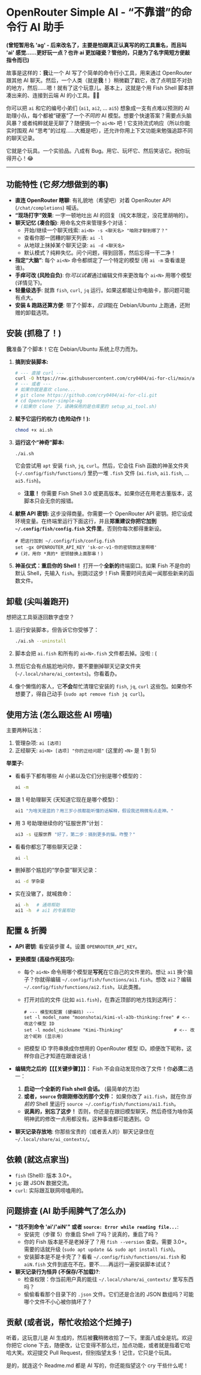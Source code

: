 # OpenRouter Simple AI - “不靠谱”的命令行 AI 助手

**(曾短暂用名 'ag' - 后来改名了，主要是怕跟真正认真写的的工具重名，而且叫 'ai' 感觉……更好玩一点？也许 ai 更加碰瓷？管他的，只是为了名字简短方便敲指令而已)**

故事是这样的：**我**让一个 AI 写了个简单的命令行小工具，用来通过 OpenRouter 跟其他 AI 聊天。然后，一个人类（就是**我**！）稍微戳了戳它，改了点明显不对劲的地方，然后……嗯！就有了这个玩意儿。基本上，这就是个用 Fish Shell 脚本拼凑出来的、连接到云端 AI 的小工具。🤖🔧

你可以把 `ai` 和它的编号小弟们 (`ai1`, `ai2`, ... `ai5`) 想象成一支有点难以预测的 AI 助理小队，每个都被“硬塞”了一个*不同的* AI 模型。想要个快速答案？需要点头脑风暴？或者纯粹就是无聊了？随便挑一个 `ai<N>` 吧！它支持流式响应（所以你能实时围观 AI “思考”的过程……大概是吧），还允许你用上下文功能来勉强追踪不同的聊天记录。

它就是个玩具。一个实验品。八成有 Bug。用它、玩坏它、然后笑话它。祝你玩得开心！😂

---

## 功能特性 (它*努力*想做到的事)

*   **直连 OpenRouter 瞎聊**: 有礼貌地（希望吧）对着 OpenRouter API (`/chat/completions`) 喊话。
*   **“现场打字”效果**: 一字一顿地吐出 AI 的回复（纯文本限定，没花里胡哨的）。
*   **聊天记忆 (凑合版)**: 用命名文件来管理多个对话：
    *   开始/继续一个聊天线索: `ai<N> -s <聊天名> "咱刚才聊到哪了？"`
    *   查看你那一团糟的聊天列表: `ai -l`
    *   从地球上抹掉某个聊天记录: `ai -d <聊天名>`
    *   默认模式？纯粹失忆。问个问题，得到回答，然后忘得一干二净！
*   **指定“大脑”**: 每个 `ai<N>` 命令都绑定了一个特定的模型 (用 `ai -m` 查看谁是谁)。
*   **手痒可改 (风险自负)**: 你*可以试着*通过编辑文件来更改每个 `ai<N>` 用哪个模型 (详情见下)。
*   **轻量级选手**: 就靠 `fish`, `curl`, `jq` 运行。如果这都能让你电脑卡，那问题可能有点大。
*   **安装 & 跑路还算方便**: 带了个脚本，*应该*能在 Debian/Ubuntu 上跑通，还附赠的卸载选项。

## 安装 (抓稳了！)

**我**准备了个脚本！它在 Debian/Ubuntu 系统上尽力而为。

1. **搞到安装脚本:**

   ```bash
   # --- 直接 curl ---
   curl -O https://raw.githubusercontent.com/cry0404/ai-for-cli/main/ai.sh
   # --- 或者 ---
   # 如果你就是喜欢 clone...
   # git clone https://github.com/cry0404/ai-for-cli.git
   # cd Openrouter-simple-ag
   # (如果你 clone 了，请确保用的是仓库里的 setup_ai_tool.sh)
   ```

2. **赋予它运行的权力 (危险动作！):**

   ```bash
   chmod +x ai.sh
   ```

3. **运行这个“神奇”脚本:**

   ```bash
   ./ai.sh
   ```

   它会尝试用 `apt` 安装 `fish`, `jq`, `curl`。然后，它会往 Fish 函数的神圣文件夹 (`~/.config/fish/functions/`) 里扔一堆 `.fish` 文件 (`ai.fish`, `ai1.fish`, ... `ai5.fish`)。

   *   **注意！** 你需要 Fish Shell 3.0 或更高版本。如果你还在用老古董版本，这脚本只会无奈的报错。

4. **献祭 API 密钥:** 这步没得商量。你需要一个 OpenRouter API 密钥。把它设成环境变量。在终端里运行下面这行，并且**郑重建议你把它加到 `~/.config/fish/config.fish` 文件里**，否则你每次都得重新设。

   ```fish
   # 把这行加到 ~/.config/fish/config.fish
   set -gx OPENROUTER_API_KEY 'sk-or-v1-你的密钥放这里啊喂'
   # (对，用你 *真的* 密钥替换上面那串！)
   ```

5. **神圣仪式：重启你的 Shell！** 打开一个**全新的**终端窗口。如果 Fish 不是你的默认 Shell，先输入 `fish`。别跳过这步！Fish 需要时间去闻一闻那些新来的函数文件。

## 卸载 (尖叫着跑开)

想把这工具驱逐回数字虚空？

1. 运行安装脚本，但告诉它你受够了：

   ```bash
   ./ai.sh --uninstall
   ```

2. 脚本会把 `ai.fish` 和所有的 `ai<N>.fish` 文件都去掉。没啦 : (

3. 然后它会有点尴尬地问你，要不要删掉聊天记录文件夹 (`~/.local/share/ai_contexts`)。你看着办。

4. 像个懒惰的客人，它**不会**帮忙清理它安装的 `fish`, `jq`, `curl` 这些包。如果你不想要了，得自己动手 (`sudo apt remove fish jq curl`)。

## 使用方法 (怎么跟这些 AI 唠嗑)

主要两种玩法：

1.  管理杂项: `ai [选项]`
2.  正经聊天: `ai<N> [选项] "你的正经问题"` (这里的 `<N>` 是 1 到 5)

**举栗子:**

* 看看手下都有哪些 AI 小弟以及它们分别是哪个模型的：

  ```bash
  ai -m
  ```

* 跟 1 号助理聊天 (天知道它现在是哪个模型)：

  ```bash
  ai1 "为啥天是蓝的？用三岁小孩都能听懂的话解释，假设我还稍微有点走神。"
  ```

* 用 3 号助理继续你的“征服世界”计划：

  ```bash
  ai3 -s 征服世界 "好了，第二步：搞到更多的猫。咋整？"
  ```

* 看看你都忘了哪些聊天记录：

  ```bash
  ai -l
  ```

* 删掉那个尴尬的“学杂耍”聊天记录：

  ```bash
  ai -d 学杂耍
  ```

* 实在没辙了，就喊救命：

  ```bash
  ai -h   # 通用帮助
  ai1 -h  # ai1 的专属帮助
  ```

## 配置 & 折腾 

* **API 密钥**: 看安装步骤 4。设置 `OPENROUTER_API_KEY`。

* **更换模型 (高级作死技巧):**

  * 每个 `ai<N>` 命令用哪个模型是**写死**在它自己的文件里的。想让 `ai1` 换个脑子？你就得编辑 `~/.config/fish/functions/ai1.fish`。想改 `ai2`？编辑 `~/.config/fish/functions/ai2.fish`，以此类推。

  * 打开对应的文件 (比如 `ai1.fish`)，在靠近顶部的地方找到这两行：

    ```fish
    # --- 模型和配置 (硬编码) ---
    set -l model_name "moonshotai/kimi-vl-a3b-thinking:free" # <-- 改这个模型 ID
    set -l model_nickname "Kimi-Thinking"                   # <-- 改这个昵称 (显示用)
    ```

  * 把模型 ID 字符串换成你想用的 OpenRouter 模型 ID。顺便改下昵称，这样你自己才知道在跟谁说话！

* **编辑完之后的【【【关键步骤】】】：** Fish 不会自动发现你改了文件！你**必须**二选一：

  1.  **启动一个全新的 Fish shell 会话。** (最简单的方法)
  2.  **或者，`source` 你刚刚修改的那个文件：** 如果你改了 `ai1.fish`，就在你*当前的* Shell 里运行 `source ~/.config/fish/functions/ai1.fish`。

  *   **说真的，别忘了这步！** 否则，你还是在跟旧模型聊天，然后奇怪为啥你英明神武的修改一点用都没有。这种事谁都可能遇到。😉

* **聊天记录存放地**: 你那些宝贵的（或者丢人的）聊天记录住在 `~/.local/share/ai_contexts/`。

## 依赖 (就这点家当)

*   `fish` (Shell): 版本 3.0+。
*   `jq`: 跟 JSON 数据交流。
*   `curl`: 实际跟互联网唠嗑用的。

## 问题排查 (AI 助手闹脾气了怎么办)

*   **"找不到命令 'ai'/'aiN'" 或者 `source: Error while reading file...`**:
    *   安装完（步骤 5）你重启 Shell 了吗？说真的，重启了吗？
    *   你的 Fish 版本是不是老掉牙了？用 `fish --version` 查查。需要 3.0+。需要的话就升级 (`sudo apt update && sudo apt install fish`)。
    *   安装脚本是不是卡壳了？看看 `~/.config/fish/functions/ai.fish` 和 `aiN.fish` 文件到底在不在。要不……再运行一遍安装脚本试试？
*   **聊天记录行为怪异 (不保存/不加载)?**:
    *   检查权限：你当前用户真的能往 `~/.local/share/ai_contexts/` 里写东西吗？
    *   偷偷看看那个目录下的 `.json` 文件。它们还是合法的 JSON 数组吗？可能哪个文件不小心被你搞坏了？

## 贡献 (或者说，帮忙收拾这个烂摊子)

听着，这玩意儿是 AI 生成的，然后被**我**稍微收拾了一下。里面八成全是坑。欢迎你把它 clone 下去，随便改，让它变得不那么烂，加点功能，或者就是指着它哈哈大笑。欢迎提交 Pull Request，但别指望太多！记住，它只是个玩具。

是的，就连这个 Readme.md 都是 AI 写的，你还能指望这个 cry 干些什么呢！

